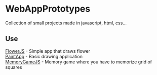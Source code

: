 # WebAppPrototypes
Collection of small projects made in javascript, html, css...
## Use
[FlowerJS](https://adam077x.github.io/WebAppPrototypes/FlowerJS) - Simple app that draws flower\
[PaintApp](https://adam077x.github.io/WebAppPrototypes/PaintApp) - Basic drawing application\
[MemoryGameJS](https://adam077x.github.io/WebAppPrototypes/MemoryGameJS) - Memory game where you have to memorize grid of squares
